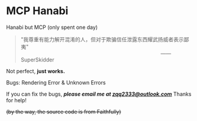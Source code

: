 # MCP Hanabi

Hanabi but MCP (only spent one day)

> "我尊重有能力解开混淆的人，但对于欺骗信任泄露东西耀武扬威者表示鄙夷"<br />&nbsp;&nbsp;&nbsp;&nbsp;&nbsp;&nbsp;&nbsp;&nbsp;&nbsp;&nbsp;&nbsp;&nbsp;&nbsp;&nbsp;&nbsp;&nbsp;&nbsp;&nbsp;&nbsp;&nbsp;&nbsp;&nbsp;&nbsp;&nbsp;&nbsp;&nbsp;&nbsp;&nbsp;&nbsp;&nbsp;&nbsp;&nbsp;&nbsp;&nbsp;&nbsp;&nbsp;&nbsp;&nbsp;&nbsp;&nbsp;&nbsp;&nbsp;&nbsp;&nbsp;&nbsp;&nbsp;&nbsp;&nbsp;&nbsp;&nbsp;&nbsp;&nbsp;&nbsp;&nbsp;&nbsp;&nbsp;&nbsp;&nbsp;&nbsp;&nbsp;&nbsp;&nbsp;&nbsp;&nbsp;&nbsp;&nbsp;&nbsp;&nbsp;&nbsp;&nbsp;&nbsp;&nbsp;&nbsp;&nbsp;&nbsp;&nbsp;&nbsp;&nbsp;&nbsp;&nbsp;&nbsp;&nbsp;&nbsp;&nbsp;&nbsp;&nbsp;&nbsp;&nbsp;&nbsp;&nbsp;&nbsp;&nbsp;&nbsp;&nbsp;&nbsp;&nbsp;—— SuperSkidder

Not perfect, **just works.**

Bugs:
Rendering Error & Unknown Errors

If you can fix the bugs, ***please email me at zqq2333@outlook.com***
Thanks for help!

~~(by the way, the source code is from Faithfully)~~
